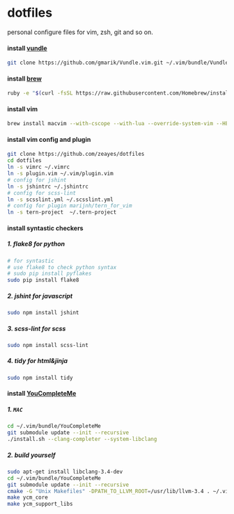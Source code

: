 dotfiles
=====

personal configure files for vim, zsh, git and so on.

#### install [vundle](https://github.com/gmarik/Vundle.vim)
```sh
git clone https://github.com/gmarik/Vundle.vim.git ~/.vim/bundle/Vundle.vim
```

#### install [brew](http://brew.sh/)
```sh
ruby -e "$(curl -fsSL https://raw.githubusercontent.com/Homebrew/install/master/install)"
```

#### install vim
```sh
brew install macvim --with-cscope --with-lua --override-system-vim --HEAD
```

#### install vim config and plugin
```sh
git clone https://github.com/zeayes/dotfiles
cd dotfiles
ln -s vimrc ~/.vimrc
ln -s plugin.vim ~/.vim/plugin.vim
# config for jshint
ln -s jshintrc ~/.jshintrc
# config for scss-lint
ln -s scsslint.yml ~/.scsslint.yml
# config for plugin marijnh/tern_for_vim
ln -s tern-project  ~/.tern-project
```

#### install syntastic checkers
##### 1. flake8 for python 
```sh
# for syntastic
# use flake8 to check python syntax
# sudo pip install pyflakes
sudo pip install flake8
```

##### 2. jshint for javascript
```sh
sudo npm install jshint
```

##### 3.  scss-lint for scss
```sh
sudo npm install scss-lint
```

##### 4. tidy for html&jinja
```sh
sudo npm install tidy
```

#### install [YouCompleteMe](https://github.com/Valloric/YouCompleteMe)

##### 1. `MAC`
```sh
cd ~/.vim/bundle/YouCompleteMe
git submodule update --init --recursive
./install.sh --clang-completer --system-libclang
```

##### 2. build yourself
```sh
sudo apt-get install libclang-3.4-dev
cd ~/.vim/bundle/YouCompleteMe
git submodule update --init --recursive
cmake -G "Unix Makefiles" -DPATH_TO_LLVM_ROOT=/usr/lib/llvm-3.4 . ~/.vim/bundle/YouCompleteMe/third_party/ycmd/cpp
make ycm_core
make ycm_support_libs
```
